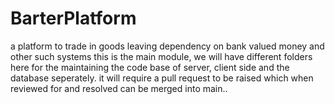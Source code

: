 # BarterPlatform
a platform to trade in goods leaving dependency on bank valued money and other such systems
this is the main module, we will have different folders here for the maintaining the code base of server, client side and the database seperately.
it will require a pull request to be raised which when reviewed for and resolved can be merged into main..
